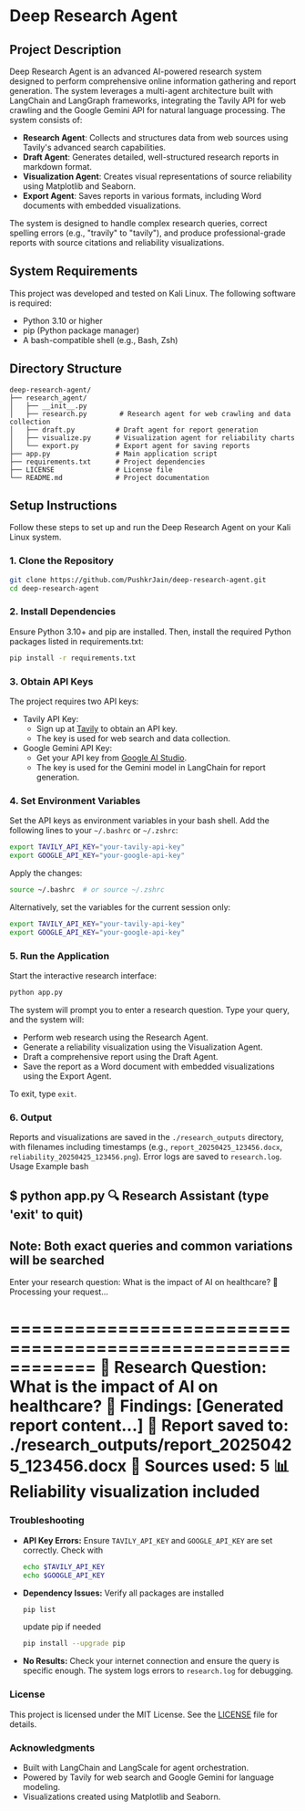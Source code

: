 # Deep Research Agent

## Project Description
Deep Research Agent is an advanced AI-powered research system designed to perform comprehensive online information gathering and report generation. The system leverages a multi-agent architecture built with LangChain and LangGraph frameworks, integrating the Tavily API for web crawling and the Google Gemini API for natural language processing. The system consists of:

- **Research Agent**: Collects and structures data from web sources using Tavily's advanced search capabilities.
- **Draft Agent**: Generates detailed, well-structured research reports in markdown format.
- **Visualization Agent**: Creates visual representations of source reliability using Matplotlib and Seaborn.
- **Export Agent**: Saves reports in various formats, including Word documents with embedded visualizations.

The system is designed to handle complex research queries, correct spelling errors (e.g., "travily" to "tavily"), and produce professional-grade reports with source citations and reliability visualizations.

## System Requirements
This project was developed and tested on Kali Linux. The following software is required:

- Python 3.10 or higher
- pip (Python package manager)
- A bash-compatible shell (e.g., Bash, Zsh)

## Directory Structure
```plain
deep-research-agent/
├── research_agent/
│   ├── __init__.py
│   ├── research.py        # Research agent for web crawling and data collection
│   ├── draft.py          # Draft agent for report generation
│   ├── visualize.py      # Visualization agent for reliability charts
│   └── export.py         # Export agent for saving reports
├── app.py                # Main application script
├── requirements.txt      # Project dependencies
├── LICENSE               # License file
└── README.md             # Project documentation
```

## Setup Instructions
Follow these steps to set up and run the Deep Research Agent on your Kali Linux system.

### 1. Clone the Repository
```bash
git clone https://github.com/PushkrJain/deep-research-agent.git
cd deep-research-agent
```

### 2. Install Dependencies
Ensure Python 3.10+ and pip are installed. Then, install the required Python packages listed in requirements.txt:
```bash
pip install -r requirements.txt
```

### 3. Obtain API Keys
The project requires two API keys:
- Tavily API Key:
    - Sign up at [Tavily](https://app.tavily.com/home) to obtain an API key.
    - The key is used for web search and data collection.
- Google Gemini API Key:
    - Get your API key from [Google AI Studio](https://aistudio.google.com/apikey).
    - The key is used for the Gemini model in LangChain for report generation.

### 4. Set Environment Variables
Set the API keys as environment variables in your bash shell. Add the following lines to your `~/.bashrc` or `~/.zshrc`:
```bash
export TAVILY_API_KEY="your-tavily-api-key"
export GOOGLE_API_KEY="your-google-api-key"
```

Apply the changes:
```bash
source ~/.bashrc  # or source ~/.zshrc
```

Alternatively, set the variables for the current session only:
```bash
export TAVILY_API_KEY="your-tavily-api-key"
export GOOGLE_API_KEY="your-google-api-key"
```

### 5. Run the Application
Start the interactive research interface:
```bash
python app.py
```

The system will prompt you to enter a research question. Type your query, and the system will:
- Perform web research using the Research Agent.
- Generate a reliability visualization using the Visualization Agent.
- Draft a comprehensive report using the Draft Agent.
- Save the report as a Word document with embedded visualizations using the Export Agent.

To exit, type `exit`.

### 6. Output
Reports and visualizations are saved in the `./research_outputs` directory, with filenames including timestamps (e.g., `report_20250425_123456.docx`, `reliability_20250425_123456.png`). Error logs are saved to `research.log`.
Usage Example
bash

$ python app.py
🔍 Research Assistant (type 'exit' to quit)
-----------------------------------------
Note: Both exact queries and common variations will be searched
-----------------------------------------

Enter your research question: What is the impact of AI on healthcare?
🔄 Processing your request...

============================================================
📝 Research Question: What is the impact of AI on healthcare?
🔎 Findings:
[Generated report content...]
📄 Report saved to: ./research_outputs/report_20250425_123456.docx
🔗 Sources used: 5
📊 Reliability visualization included
============================================================

### Troubleshooting
- **API Key Errors:**
  Ensure `TAVILY_API_KEY` and `GOOGLE_API_KEY` are set correctly. Check with
  
  ```bash
  echo $TAVILY_API_KEY
  echo $GOOGLE_API_KEY
  ```
- **Dependency Issues:**
  Verify all packages are installed
  ```bash
  pip list
  ```
  update pip if needed 
  ```bash
  pip install --upgrade pip
  ```
- **No Results:**
  Check your internet connection and ensure the query is specific enough. The system logs errors to `research.log` for debugging.

### License
This project is licensed under the MIT License. See the [LICENSE](LICENSE) file for details.

### Acknowledgments
- Built with LangChain and LangScale for agent orchestration.
- Powered by Tavily for web search and Google Gemini for language modeling.
- Visualizations created using Matplotlib and Seaborn.
